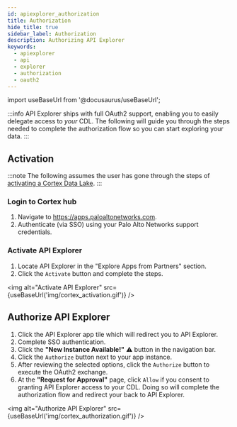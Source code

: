 ```yaml
---
id: apiexplorer_authorization
title: Authorization
hide_title: true
sidebar_label: Authorization
description: Authorizing API Explorer
keywords:
  - apiexplorer
  - api
  - explorer
  - authorization
  - oauth2
---
```


import useBaseUrl from '@docusaurus/useBaseUrl';

:::info
API Explorer ships with full OAuth2 support, enabling you to easily delegate access to _your_ CDL. The following will guide you through the steps needed to complete the authorization flow so you can start exploring your data.
:::

## Activation

:::note
The following assumes the user has gone through the steps of [activating a Cortex Data Lake](https://docs.paloaltonetworks.com/cortex/cortex-data-lake/cortex-data-lake-getting-started/get-started-with-cortex-data-lake/license-activation.html).
:::

### Login to Cortex hub

1. Navigate to https://apps.paloaltonetworks.com.
2. Authenticate (via SSO) using your Palo Alto Networks support credentials.

### Activate API Explorer

1. Locate API Explorer in the "Explore Apps from Partners" section.
2. Click the `Activate` button and complete the steps.

<img alt="Activate API Explorer" src={useBaseUrl('img/cortex_activation.gif')} />

## Authorize API Explorer

1. Click the API Explorer app tile which will redirect you to API Explorer.
2. Complete SSO authentication.
3. Click the **"New Instance Available!"** ⚠️ button in the navigation bar.
4. Click the `Authorize` button next to your app instance.
5. After reviewing the selected options, click the `Authorize` button to execute the OAuth2 exchange.
6. At the **"Request for Approval"** page, click `Allow` if you consent to granting API Explorer access to your CDL. Doing so will complete the authorization flow and redirect your back to API Explorer.

<img alt="Authorize API Explorer" src={useBaseUrl('img/cortex_authorization.gif')} />
